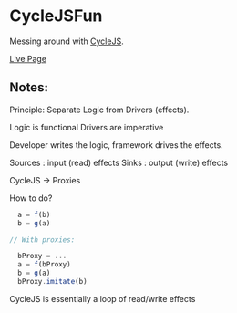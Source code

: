 # CycleJSFun

Messing around with [CycleJS](https://cycle.js.org/).

[Live Page](https://nem035.github.io/cycle-js-fun/)

## Notes:

Principle: Separate Logic from Drivers (effects).

Logic is functional
Drivers are imperative

Developer writes the logic, framework drives the effects.

Sources : input (read) effects
Sinks   : output (write) effects

CycleJS -> Proxies

  How to do?

  ```js
    a = f(b)
    b = g(a)

  // With proxies:

    bProxy = ...
    a = f(bProxy)
    b = g(a)
    bProxy.imitate(b)
  ```

CycleJS is essentially a loop of read/write effects
